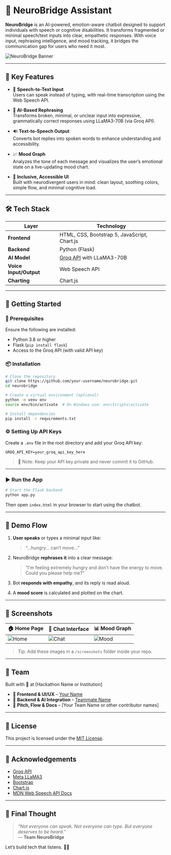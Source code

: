 
# 🧠 NeuroBridge Assistant

**NeuroBridge** is an AI-powered, emotion-aware chatbot designed to support individuals with speech or cognitive disabilities. It transforms fragmented or minimal speech/text inputs into clear, empathetic responses. With voice input, rephrasing intelligence, and mood tracking, it bridges the communication gap for users who need it most.

![NeuroBridge Banner](assets/banner.png) <!-- Optional: Add a banner image to make the repo stand out -->

---

## 🌟 Key Features

- 🎤 **Speech-to-Text Input**  
  Users can speak instead of typing, with real-time transcription using the Web Speech API.

- 💬 **AI-Based Rephrasing**  
  Transforms broken, minimal, or unclear input into expressive, grammatically correct responses using LLaMA3-70B (via Groq API).

- 🔊 **Text-to-Speech Output**  
  Converts bot replies into spoken words to enhance understanding and accessibility.

- 📈 **Mood Graph**  
  Analyzes the tone of each message and visualizes the user’s emotional state on a live-updating mood chart.

- 🧠 **Inclusive, Accessible UI**  
  Built with neurodivergent users in mind: clean layout, soothing colors, simple flow, and minimal cognitive load.

---

## 🛠 Tech Stack

| Layer       | Technology |
|-------------|------------|
| **Frontend** | HTML, CSS, Bootstrap 5, JavaScript, Chart.js |
| **Backend**  | Python (Flask) |
| **AI Model** | [Groq API](https://groq.com) with LLaMA3-70B |
| **Voice Input/Output** | Web Speech API |
| **Charting** | Chart.js |

---

## 🚀 Getting Started

### 🔧 Prerequisites

Ensure the following are installed:

- Python 3.8 or higher
- Flask (`pip install flask`)
- Access to the Groq API (with valid API key)

### 📦 Installation

```bash
# Clone the repository
git clone https://github.com/your-username/neurobridge.git
cd neurobridge

# Create a virtual environment (optional)
python -m venv env
source env/bin/activate  # On Windows use: env\Scripts\activate

# Install dependencies
pip install -r requirements.txt
```

### ⚙️ Setting Up API Keys

Create a `.env` file in the root directory and add your Groq API key:

```
GROQ_API_KEY=your_groq_api_key_here
```

> 🧠 Note: Keep your API key private and never commit it to GitHub.

---

### ▶️ Run the App

```bash
# Start the Flask backend
python app.py
```

Then open `index.html` in your browser to start using the chatbot.

---

## 🧪 Demo Flow

1. **User speaks** or types a minimal input like:  
   > “...hungry... can’t move…”

2. NeuroBridge **rephrases it** into a clear message:  
   > “I'm feeling extremely hungry and don’t have the energy to move. Could you please help me?”

3. Bot **responds with empathy**, and its reply is read aloud.

4. A **mood score** is calculated and plotted on the chart.

---

## 📸 Screenshots

| 🏠 Home Page | 💬 Chat Interface | 📊 Mood Graph |
|-------------|-------------------|----------------|
| ![Home](screenshots/home.png) | ![Chat](screenshots/chat.png) | ![Mood](screenshots/moodgraph.png) |

> Tip: Add these images in a `/screenshots` folder inside your repo.

---

## 👥 Team

Built with 💚 at [Hackathon Name or Institution]

- 🎨 **Frontend & UI/UX** – [Your Name](https://github.com/yourusername)
- 🧠 **Backend & AI Integration** – [Teammate Name](https://github.com/themate)
- 📢 **Pitch, Flow & Docs** – [Your Team Name or other contributor names]

---

## 📄 License

This project is licensed under the [MIT License](LICENSE).

---

## 🙌 Acknowledgements

- [Groq API](https://groq.com/)
- [Meta LLaMA3](https://ai.meta.com/llama/)
- [Bootstrap](https://getbootstrap.com/)
- [Chart.js](https://www.chartjs.org/)
- [MDN Web Speech API Docs](https://developer.mozilla.org/en-US/docs/Web/API/Web_Speech_API)

---

## 📢 Final Thought

> *“Not everyone can speak. Not everyone can type. But everyone deserves to be heard.”*  
> — **Team NeuroBridge**

Let’s build tech that listens. 💬💙
